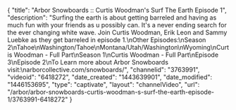 {
    "title": "Arbor Snowboards :: Curtis Woodman's Surf The Earth Episode 1",
    "description": "Surfing the earth is about getting barreled and having as much fun with your friends as u possibly can. It's a never ending search for the ever changing white wave. Join Curtis Woodman, Erik Leon and Sammy Luebke as they get barreled in episode 1.\nOther Episodes:\nSeason 2\nTahoe\nWashington\/Tahoe\nMontana\/Utah\/Washington\nWyoming\nCurtis Woodman - Full Part\nSeason 1\nCurtis Woodman - Full Part\nEpisode 3\nEpisode 2\nTo Learn more about Arbor Snowboards visit:\narborcollective.com\/snowboards\/",
    "channelid": "3763991",
    "videoid": "6418272",
    "date_created": "1443639901",
    "date_modified": "1446153695",
    "type": "captivate",
    "layout": "channelVideo",
    "url": "\/arbor\/arbor-snowboards-curtis-woodman-s-surf-the-earth-episode-1\/3763991-6418272"
}